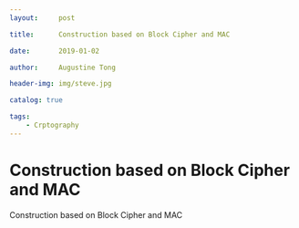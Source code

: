 ```yaml
---
layout:     post

title:      Construction based on Block Cipher and MAC

date:       2019-01-02

author:     Augustine Tong

header-img: img/steve.jpg

catalog: true

tags:
    - Crptography
---
```


# Construction based on Block Cipher and MAC
Construction based on Block Cipher and MAC